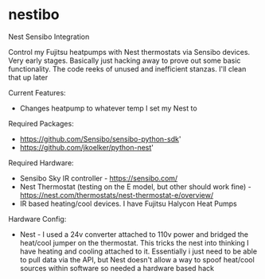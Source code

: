 # nestibo
Nest Sensibo Integration

Control my Fujitsu heatpumps with Nest thermostats via Sensibo devices. Very early stages. Basically just hacking away to prove out some basic functionality. The code reeks of unused and inefficient stanzas. I'll clean that up later

Current Features:
- Changes heatpump to whatever temp I set my Nest to

Required Packages: 
- https://github.com/Sensibo/sensibo-python-sdk'
- https://github.com/jkoelker/python-nest'

Required Hardware:
- Sensibo Sky IR controller - https://sensibo.com/
- Nest Thermostat (testing on the E model, but other should work fine) - https://nest.com/thermostats/nest-thermostat-e/overview/
- IR based heating/cool devices. I have Fujitsu Halycon Heat Pumps

Hardware Config:
- Nest - I used a 24v converter attached to 110v power and bridged the heat/cool jumper on the thermostat. This tricks the nest into thinking I have heating and cooling attached to it. Essentially i just need to be able to pull data via the API, but Nest doesn't allow a way to spoof heat/cool sources within software so needed a hardware based hack
